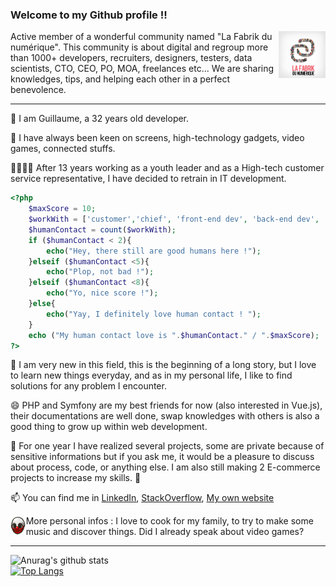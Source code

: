 ### Welcome to my Github profile !! 

<img src="logofabrik.png" alt="La Fabrik du numérique" height="75px" align="right"> 
Active member of a wonderful community named "La Fabrik du numérique". This community is about digital and regroup more than 1000+ developers, recruiters, designers, testers, data scientists, CTO, CEO, PO, MOA, freelances etc... We are sharing knowledges, tips, and helping each other in a perfect benevolence.
<hr>

👋 I am Guillaume, a 32 years old developer. 

🔭 I have always been keen on screens, high-technology gadgets, video games, connected stuffs.

👯:heart_eyes_cat::dancing_men: After 13 years working as a youth leader and as a High-tech customer service representative, I have decided to retrain in IT development.
```php
<?php
    $maxScore = 10;
    $workWith = ['customer','chief', 'front-end dev', 'back-end dev', 'chief', 'customer','dev on forum', 'customer', 'director']; 
    $humanContact = count($workWith);
    if ($humanContact < 2){
        echo("Hey, there still are good humans here !");
    }elseif ($humanContact <5){
        echo("Plop, not bad !");
    }elseif ($humanContact <8){
        echo("Yo, nice score !");
    }else{
        echo("Yay, I definitely love human contact ! ");
    }
    echo ("My human contact love is ".$humanContact." / ".$maxScore);
?>
```

🌱 I am very new in this field, this is the beginning of a long story, but I love to learn new things everyday, and as in my personal life, I like to find solutions for any problem I encounter. 

😄 PHP and Symfony are my best friends for now (also interested in Vue.js), their documentations are well done, swap knowledges with others is also a good thing to grow up within web development. 

💬 For one year I have realized several projects, some are private because of sensitive informations but if you ask me, it would be a pleasure to discuss about process, code, or anything else. I am also still making 2 E-commerce projects to increase my skills. :muscle:

📫 You can find me in [LinkedIn](https://www.linkedin.com/in/guillaumegeorges/), [StackOverflow](https://stackoverflow.com/users/13133575/metaljk), [My own website](https://www.guillaumegeorges.fr)

 <img src="wolf.jpg" alt="Payday 2" height="32px" align="left"> More personal infos : I love to cook for my family, to try to make some music and discover things. Did I already speak about video games? 
 
<hr>

![Anurag's github stats](https://github-readme-stats.vercel.app/api?username=Metaljunkfr&count_private=true&show_icons=true&theme=nord)
<br>
[![Top Langs](https://github-readme-stats.vercel.app/api/top-langs/?username=Metaljunkfr&layout=compact&langs_count=6&bg_color=313743&text_color=FFF&title_color=6A97BB)](https://github.com/Metaljunkfr/github-readme-stats)

<!--
**Metaljunkfr/Metaljunkfr** is a ✨ _special_ ✨ repository because its `README.md` (this file) appears on your GitHub profile.

Here are some ideas to get you started:

- 🔭 I’m currently working on ...
- 🌱 I’m currently learning ...
- 👯 I’m looking to collaborate on ...
- 🤔 I’m looking for help with ...
- 💬 Ask me about ...
- 📫 How to reach me: ...
- 😄 Pronouns: ...
- ⚡ Fun fact: ...
-->
